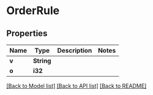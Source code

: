 # OrderRule

## Properties

Name | Type | Description | Notes
------------ | ------------- | ------------- | -------------
**v** | **String** |  | 
**o** | **i32** |  | 

[[Back to Model list]](../README.md#documentation-for-models) [[Back to API list]](../README.md#documentation-for-api-endpoints) [[Back to README]](../README.md)


